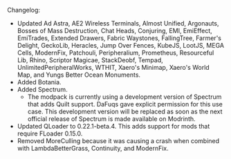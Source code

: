 Changelog:

* Updated Ad Astra, AE2 Wireless Terminals, Almost Unified, Argonauts, Bosses of Mass Destruction, Chat Heads, Conjuring, EMI, EmiEffect, EmiTrades, Extended Drawers, Fabric Waystones, FallingTree, Farmer's Delight, GeckoLib, Heracles, Jump Over Fences, KubeJS, LootJS, MEGA Cells, ModernFix, Patchouli, Peripheralium, Prometheus, Resourceful Lib, Rhino, Scriptor Magicae, StackDeobf, Tempad, UnlimitedPeripheralWorks, WTHIT, Xaero's Minimap, Xaero's World Map, and Yungs Better Ocean Monuments.
* Added Botania.
* Added Spectrum.
    * The modpack is currently using a development version of Spectrum that adds Quilt support. DaFuqs gave explicit permission for this use case. This development version will be replaced as soon as the next official release of Spectrum is made available on Modrinth.
* Updated QLoader to 0.22.1-beta.4. This adds support for mods that require FLoader 0.15.0.
* Removed MoreCulling because it was causing a crash when combined with LambdaBetterGrass, Continuity, and ModernFix.
